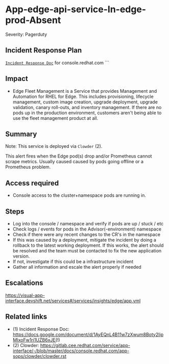 # App-edge-api-service-In-edge-prod-Absent

Severity: Pagerduty

## Incident Response Plan

 [`Incident Response Doc`](https://docs.google.com/document/d/1AyEQnL4B11w7zXwum8Boty2IipMIxoFw1ri1UZB6xJE) for console.redhat.com ```

## Impact

-  Edge Fleet Management is a Service that provides Management and Automation for RHEL for Edge. This includes provisioning, lifecycle management, custom image creation, upgrade deployment, upgrade validation, canary roll-outs, and inventory management. If there are no pods up in the production environment, customers aren't being able to use the fleet management product at all.

## Summary

Note:  This service is deployed via `Clowder` (2).

This alert fires when the Edge pod(s) drop and/or Prometheus cannot scrape metrics.
Usually caused caused by pods going offline or a Prometheus problem.

## Access required

-  Console access to the cluster+namespace pods are running in.

## Steps

-  Log into the console / namespace and verify if pods are up / stuck / etc
-  Check logs / events for pods in the Advisor(-environment) namespace
-  Check if there were any recent changes to the CR's in the namespace
-  If this was caused by a deployment, mitigate the incident by doing a rollback to the latest working deployment. If this works, the alert should be resolved and the team must be contacted to fix the new application version.
-  If not, investigate if this could be a infrastructure incident
-  Gather all information and escale the alert properly if needed

## Escalations

https://visual-app-interface.devshift.net/services#/services/insights/edge/app.yml

## Related links

- (1) Incident Response Doc: https://docs.google.com/document/d/1AyEQnL4B11w7zXwum8Boty2IipMIxoFw1ri1UZB6xJE(!)
- (2) Clowder: https://gitlab.cee.redhat.com/service/app-interface/-/blob/master/docs/console.redhat.com/app-sops/clowder/clowder.rst
